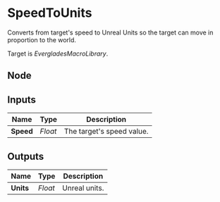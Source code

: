 # SpeedToUnits
Converts from target's speed to Unreal Units so the target can move in proportion to
the world.  

Target is *EvergladesMacroLibrary*.  

## Node

## Inputs
|Name       |Type   |Description                |
|-----------|-------|---------------------------|
|**Speed**  |*Float*|The target's speed value.  |

## Outputs
|Name       |Type   |Description    |
|-----------|-------|---------------|
|**Units**  |*Float*|Unreal units.  |